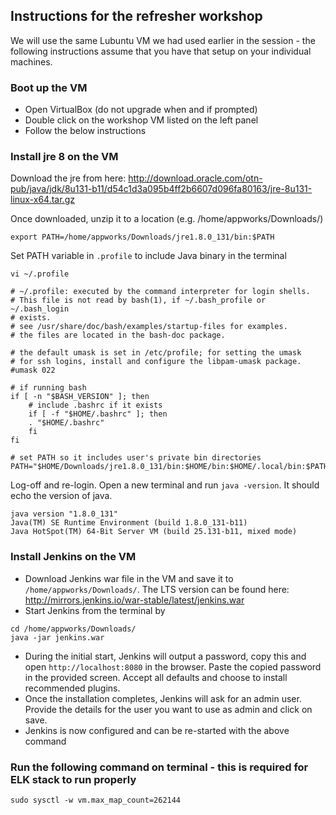 ## Instructions for the refresher workshop

We will use the same Lubuntu VM we had used earlier in the session - the following instructions assume that you have that setup on your individual machines.

### Boot up the VM

- Open VirtualBox (do not upgrade when and if prompted)
- Double click on the workshop VM listed on the left panel
- Follow the below instructions

### Install jre 8 on the VM

Download the jre from here: 
http://download.oracle.com/otn-pub/java/jdk/8u131-b11/d54c1d3a095b4ff2b6607d096fa80163/jre-8u131-linux-x64.tar.gz

Once downloaded, unzip it to a location (e.g. /home/appworks/Downloads/)

```shell
export PATH=/home/appworks/Downloads/jre1.8.0_131/bin:$PATH
```

Set PATH variable in `.profile` to include Java binary in the terminal

```shell
vi ~/.profile

# ~/.profile: executed by the command interpreter for login shells.
# This file is not read by bash(1), if ~/.bash_profile or ~/.bash_login
# exists.
# see /usr/share/doc/bash/examples/startup-files for examples.
# the files are located in the bash-doc package.

# the default umask is set in /etc/profile; for setting the umask
# for ssh logins, install and configure the libpam-umask package.
#umask 022

# if running bash
if [ -n "$BASH_VERSION" ]; then
    # include .bashrc if it exists
    if [ -f "$HOME/.bashrc" ]; then
	. "$HOME/.bashrc"
    fi
fi

# set PATH so it includes user's private bin directories
PATH="$HOME/Downloads/jre1.8.0_131/bin:$HOME/bin:$HOME/.local/bin:$PATH"
```
Log-off and re-login. Open a new terminal and run `java -version`. It should echo the version of java.

```shell
java version "1.8.0_131"
Java(TM) SE Runtime Environment (build 1.8.0_131-b11)
Java HotSpot(TM) 64-Bit Server VM (build 25.131-b11, mixed mode)
```

### Install Jenkins on the VM

- Download Jenkins war file in the VM and save it to `/home/appworks/Downloads/`. The LTS version can be found here: http://mirrors.jenkins.io/war-stable/latest/jenkins.war
- Start Jenkins from the terminal by

```shell
cd /home/appworks/Downloads/
java -jar jenkins.war
```
- During the initial start, Jenkins will output a password, copy this and open `http://localhost:8080` in the browser. Paste the copied password in the provided screen. Accept all defaults and choose to install recommended plugins.
- Once the installation completes, Jenkins will ask for an admin user. Provide the details for the user you want to use as admin and click on save.
- Jenkins is now configured and can be re-started with the above command

### Run the following command on terminal - this is required for ELK stack to run properly

```shell
sudo sysctl -w vm.max_map_count=262144
```

